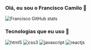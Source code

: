 ### Olá, eu sou o Francisco Camilo 👋

![Francisco GitHub stats](https://github-readme-stats.vercel.app/api?username=francisco99camilo&show_icons=true&theme=radical)

### Tecnologias que eu uso 🚀

  <div style="display: inline-block;">
        <img aling="center"  alt="html5"src="https://img.shields.io/badge/HTML5-E34F26?style=for-the-badge&logo=html5&logoColor=white" />
        <img aling="center"  alt="css3"src="https://img.shields.io/badge/CSS3-1572B6?style=for-the-badge&logo=css3&logoColor=white" />
        <img aling="center"  alt="javascript"src="https://img.shields.io/badge/JavaScript-323330?style=for-the-badge&logo=javascript&logoColor=F7DF1E" />
        <img aling="center"  alt="reactjs"src="https://img.shields.io/badge/React-20232A?style=for-the-badge&logo=react&logoColor=61DAFB" />
        </div>

